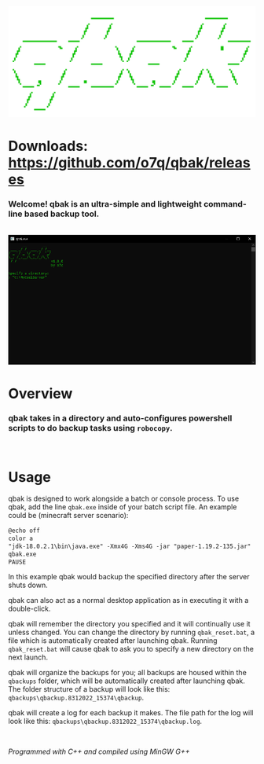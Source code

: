 <img src="assets/images/readmebanner.png"/>

# Downloads: https://github.com/o7q/qbak/releases
### Welcome! qbak is an ultra-simple and lightweight command-line based backup tool.

<br>

<img src="assets/images/program.png"/>

<br>

# Overview
### qbak takes in a directory and auto-configures powershell scripts to do backup tasks using `robocopy`.

<br>

# Usage
qbak is designed to work alongside a batch or console process. To use qbak, add the line `qbak.exe` inside of your batch script file. An example could be (minecraft server scenario):
```
@echo off
color a
"jdk-18.0.2.1\bin\java.exe" -Xmx4G -Xms4G -jar "paper-1.19.2-135.jar"
qbak.exe
PAUSE
```
In this example qbak would backup the specified directory after the server shuts down.

qbak can also act as a normal desktop application as in executing it with a double-click.

qbak will remember the directory you specified and it will continually use it unless changed. You can change the directory by running `qbak_reset.bat`, a file which is automatically created after launching qbak. Running `qbak_reset.bat` will cause qbak to ask you to specify a new directory on the next launch.

qbak will organize the backups for you; all backups are housed within the `qbackups` folder, which will be automatically created after launching qbak. The folder structure of a backup will look like this: `qbackups\qbackup.8312022_15374\qbackup`.

qbak will create a log for each backup it makes. The file path for the log will look like this: `qbackups\qbackup.8312022_15374\qbackup.log`.

<br>

<i>Programmed with C++ and compiled using MinGW G++</i>